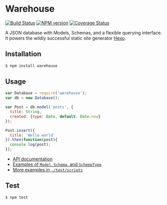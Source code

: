 # Warehouse

[![Build Status](https://travis-ci.org/hexojs/warehouse.svg?branch=master)](https://travis-ci.org/hexojs/warehouse)  [![NPM version](https://badge.fury.io/js/warehouse.svg)](http://badge.fury.io/js/warehouse) [![Coverage Status](https://coveralls.io/repos/github/hexojs/warehouse/badge.svg?branch=master)](https://coveralls.io/github/hexojs/warehouse?branch=master)

A JSON database with Models, Schemas, and a flexible querying interface. It powers the wildly successful static site generator [Hexo](https://hexo.io).

## Installation

``` bash
$ npm install warehouse
```

## Usage

``` js
var Database = require('warehouse');
var db = new Database();

var Post = db.model('posts', {
  title: String,
  created: {type: Date, default: Date.now}
});

Post.insert({
  title: 'Hello world'
}).then(function(post){
  console.log(post);
});
```

+ [API documentation](https://hexojs.github.io/warehouse/)
+ [Examples of `Model`, `Schema`, and `SchemaType`](https://github.com/hexojs/hexo/tree/master/lib/models)
+ [More examples in `./test/scripts`](./test/scripts)

## Test

``` bash
$ npm test
```

